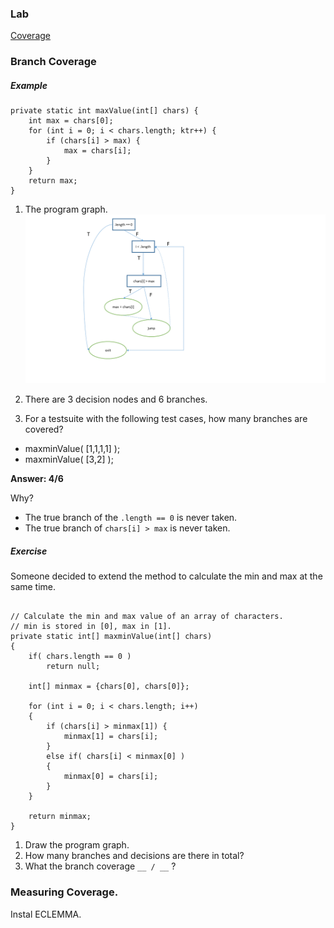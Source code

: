 ### Lab

[Coverage](https://docs.google.com/presentation/d/1wCRoa7g_aDY-nmq5ORnQoSbmpuAilHOobB-SXJISdh4/edit#slide=id.p)


### Branch Coverage

##### Example

```
private static int maxValue(int[] chars) {
	int max = chars[0];
	for (int i = 0; i < chars.length; ktr++) {
		if (chars[i] > max) {
			max = chars[i];
		}
	}
	return max;
}
```

1. The program graph.
   ![programgraph](imgs/max.PNG)

2. There are 3 decision nodes and 6 branches.

3. For a testsuite with the following test cases, how many branches are covered?

* maxminValue( [1,1,1,1] );
* maxminValue( [3,2] );

**Answer: 4/6**

Why? 

* The true branch of the `.length == 0` is never taken.
* The true branch of `chars[i] > max` is never taken.

##### Exercise

Someone decided to extend the method to calculate the min and max at the same time.

```

// Calculate the min and max value of an array of characters.
// min is stored in [0], max in [1].
private static int[] maxminValue(int[] chars) 
{
	if( chars.length == 0 )
		return null;
	
	int[] minmax = {chars[0], chars[0]};

	for (int i = 0; i < chars.length; i++)
	{
		if (chars[i] > minmax[1]) {
			minmax[1] = chars[i];
		}
		else if( chars[i] < minmax[0] )
		{
			minmax[0] = chars[i];
		}
	}

	return minmax;
}
```

1. Draw the program graph.
2. How many branches and decisions are there in total?
3. What the branch coverage `__ / __` ?


### Measuring Coverage.

Instal ECLEMMA.

